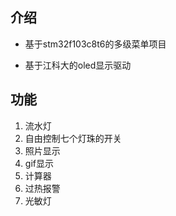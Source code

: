 ## 介绍

- 基于stm32f103c8t6的多级菜单项目

- 基于江科大的oled显示驱动

## 功能

1. 流水灯
2. 自由控制七个灯珠的开关
3. 照片显示
4. gif显示
5. 计算器
6. 过热报警
7. 光敏灯
